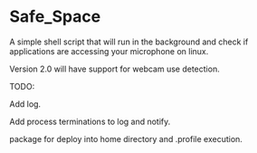 # Safe_Space
A simple shell script that will run in the background and check if applications are accessing your microphone on linux.

Version 2.0 will have support for webcam use detection.

TODO:

Add log.

Add process terminations to log and notify.

package for deploy into home directory and .profile execution.



